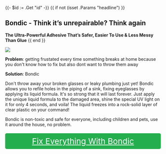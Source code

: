{{- $id := .Get "id" -}}
{{ if not (isset .Params "headline") }}
## Bondic - Think it’s unrepairable? Think again

**The Ultra-Powerful Adhesive That’s Safer, Easier To Use & Less Messy Than Glue**
{{ end }}

[![](/list/bondic-title.jpg)](https://t.gadgetadvisers.com/click/{{$id}})

**Problem**: getting frustated every time something breaks at home because you don't know how to fix but also dont want to throw them away

**Solution**: Bondic

Don't throw away your broken glasses or leaky plumbing just yet! Bondic allows you to refile holes in the piping of a sink, fixing eyeglasses by applying its liquid formula. It's so strong that it will last forever. Just apply the unique liquid formula to the damaged area, shine the special UV light on it for only 4 seconds, and voila! The liquid freezes into a rock-solid layer of clear plastic on your command!

Bondic is non-toxic and safe for everyone, including children and pets, use it around the house, no problem.

<a href="(https://t.gadgetadvisers.com/click/{{$id}})" style="color: white;">
   <div style="text-align:center;background-color:#25ae4e;margin-bottom:20px;margin-top:20px;width: 100%;-webkit-border-radius: 5px;">
      <div style="color: white; padding: 10px;font-size: 26px;">
      Fix Everything With Bondic
      </div>
   </div>
</a>